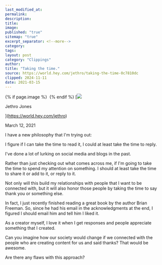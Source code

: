 ```yaml
---
last_modified_at: 
permalink: 
description: 
title: 
image: 
published: "true"
sitemap: "true"
excerpt_separator: <!--more-->
category: 
tags: 
layout: post
category: "Clippings"
author: 
title: "Taking the time."
source: https://world.hey.com/jethro/taking-the-time-0c7810dc
clipped: 2024-11-11
date: 2021-03-15
---
```



{% if page.image %} <img src="{{ page.image }}" alt=""> {% endif %}
[![](https://world.hey.com/jethro/avatar-40bd048fb7cc6850d42ef0957b5f0c498bfea84d)

Jethro Jones

](https://world.hey.com/jethro)

March 12, 2021

I have a new philosophy that I'm trying out:

I figure if I can take the time to read it, I could at least take the time to reply.

I've done a lot of lurking on social media and blogs in the past. 

Rather than just checking out what comes across me, if I'm going to take the time to spend my attention on something. I should at least take the time to share it or add to it, or reply to it. 

Not only will this build my relationships with people that I want to be connected with, but it will also honor those people by taking the time to say thank you or something else. 

In fact, I just recently finished reading a great book by the author Brian Freeman. So, since he had his email in the acknowledgments at the end, I figured I should email him and tell him I liked it. 

As a creator myself, I love it when I get responses and people appreciate something that I created. 

Can you imagine how our society would change if we connected with the people who are creating content for us and said thanks? That would be awesome. 

Are there any flaws with this approach?
